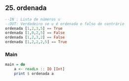 ## 25. ordenada
```hs
--IN : Lista de números u
--OUT: Verdadeiro se u é ordenada e falso do contrário
ordenada [1,2,3,5] == True
ordenada [1,0,2,5] == False
ordenada [1,2,3,2] == False
ordenada [1,2,2,2,5] == True
```


<!--MAIN_BEGIN-->
### Main
```hs
main = do
    a <- readLn :: IO [Int]
    print $ ordenada a

```
<!--MAIN_END-->
